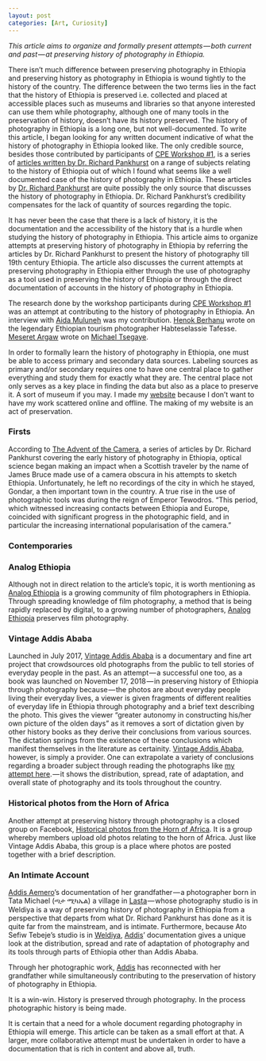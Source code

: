 ```yaml
---
layout: post
categories: [Art, Curiosity]
---
```


*This article aims to organize and formally present attempts — both current and past — at preserving history of photography in Ethiopia.*

There isn’t much difference between preserving photography in Ethiopia and preserving history as photography in Ethiopia is wound tightly to the history of the country. The difference between the two terms lies in the fact that the history of Ethiopia is preserved i.e. collected and placed at accessible places such as museums and libraries so that anyone interested can use them while photography, although one of many tools in the preservation of history, doesn’t have its history preserved. The history of photography in Ethiopia is a long one, but not well-documented. To write this article, I began looking for any written document indicative of what the history of photography in Ethiopia looked like. The only credible source, besides those contributed by participants of [CPE Workshop #1](https://www.brookgetachew.com/center-for-photography-in-ethiopia/), is a series of [articles written by Dr. Richard Pankhurst](https://www.linkethiopia.org/article/dr-richard-pankhurst-historian/) on a range of subjects relating to the history of Ethiopia out of which I found what seems like a well documented case of the history of photography in Ethiopia. These articles by [Dr. Richard Pankhurst](https://en.m.wikipedia.org/wiki/Richard_Pankhurst_(academic)) are quite possibly the only source that discusses the history of photography in Ethiopia. Dr. Richard Pankhurst’s credibility compensates for the lack of quantity of sources regarding the topic.

It has never been the case that there is a lack of history, it is the documentation and the accessibility of the history that is a hurdle when studying the history of photography in Ethiopia. This article aims to organize attempts at preserving history of photography in Ethiopia by referring the articles by Dr. Richard Pankhurst to present the history of photography till 19th century Ethiopia. The article also discusses the current attempts at preserving photography in Ethiopia either through the use of photography as a tool used in preserving the history of Ethiopia or through the direct documentation of accounts in the history of photography in Ethiopia.

The research done by the workshop participants during [CPE Workshop #1](https://www.brookgetachew.com/center-for-photography-in-ethiopia/) was an attempt at contributing to the history of photography in Ethiopia. An interview with [Aida Muluneh](https://www.aidamuluneh.com/) was my contribution. [Henok Berhanu](https://m.facebook.com/hihenny79?ref=content_filter) wrote on the legendary Ethiopian tourism photographer Habteselassie Tafesse. [Meseret Argaw](https://www.facebook.com/meseret.argaw.1) wrote on [Michael Tsegaye](https://www.michaeltsegaye.com).

In order to formally learn the history of photography in Ethiopia, one must be able to access primary and secondary data sources. Labeling sources as primary and/or secondary requires one to have one central place to gather everything and study them for exactly what they are. The central place not only serves as a key place in finding the data but also as a place to preserve it. A sort of museum if you may. I made my [website](https://www.brookgetachew.com/website/) because I don’t want to have my work scattered online and offline. The making of my website is an act of preservation.

### Firsts

According to [The Advent of the Camera](https://www.linkethiopia.org/article/01-advent-of-the-camera/), a series of articles by Dr. Richard Pankhurst covering the early history of photography in Ethiopia, optical science began making an impact when a Scottish traveler by the name of James Bruce made use of a camera obscura in his attempts to sketch Ethiopia. Unfortunately, he left no recordings of the city in which he stayed, Gondar, a then important town in the country. A true rise in the use of photographic tools was during the reign of Emperor Tewodros. “This period, which witnessed increasing contacts between Ethiopia and Europe, coincided with significant progress in the photographic field, and in particular the increasing international popularisation of the camera.”

### Contemporaries

### Analog Ethiopia

Although not in direct relation to the article’s topic, it is worth mentioning as [Analog Ethiopia](https://m.facebook.com/analogethiopia/) is a growing community of film photographers in Ethiopia. Through spreading knowledge of film photography, a method that is being rapidly replaced by digital, to a growing number of photographers, [Analog Ethiopia](https://m.facebook.com/analogethiopia/) preserves film photography.

### Vintage Addis Ababa

Launched in July 2017, [Vintage Addis Ababa](http://www.vintageaddis.com) is a documentary and fine art project that crowdsources old photographs from the public to tell stories of everyday people in the past. As an attempt — a successful one too, as a book was launched on November 17, 2018 — in preserving history of Ethiopia through photography because — the photos are about everyday people living their everyday lives, a viewer is given fragments of different realities of everyday life in Ethiopia through photography and a brief text describing the photo. This gives the viewer “greater autonomy in constructing his/her own picture of the olden days” as it removes a sort of dictation given by other history books as they derive their conclusions from various sources. The dictation springs from the existence of these conclusions which manifest themselves in the literature as certainity. [Vintage Addis Ababa](www.vintageaddis.com), however, is simply a provider. One can extrapolate a variety of conclusions regarding a broader subject through reading the photographs like [my attempt here](https://www.brookgetachew.com/informative-photography-in-ethiopia-availability-and-exposure/). — it shows the distribution, spread, rate of adaptation, and overall state of photography and its tools throughout the country.

### Historical photos from the Horn of Africa

Another attempt at preserving history through photography is a closed group on Facebook, [Historical photos from the Horn of Africa](https://www.facebook.com/groups/101239070216241/). It is a group whereby members upload old photos relating to the horn of Africa. Just like Vintage Addis Ababa, this group is a place where photos are posted together with a brief description.

### An Intimate Account

[Addis Aemero](https://m.facebook.com/329982137457824/photos/a.341246019664769/341258342996870/?type=3&amp;source=54&amp;ref=bookmark)’s documentation of her grandfather — a photographer born in Tata Michael (ጣታ ሚካኤል) a village in [Lasta](https://en.m.wikipedia.org/wiki/Lasta) — whose photography studio is in Weldiya is a way of preserving history of photography in Ethiopia from a perspective that departs from what Dr. Richard Pankhurst has done as it is quite far from the mainstream, and is intimate. Furthermore, because Ato Sefiw Tebeje’s studio is in [Weldiya](https://en.m.wikipedia.org/wiki/Weldiya#History), [Addis](https://m.facebook.com/329982137457824/photos/a.341246019664769/341258342996870/?type=3&amp;source=54&amp;ref=bookmark)’ documentation gives a unique look at the distribution, spread and rate of adaptation of photography and its tools through parts of Ethiopia other than Addis Ababa.

Through her photographic work, [Addis](https://m.facebook.com/329982137457824/photos/a.341246019664769/341258342996870/?type=3&amp;source=54&amp;ref=bookmark) has reconnected with her grandfather while simultaneously contributing to the preservation of history of photography in Ethiopia.

It is a win-win. History is preserved through photography. In the process photographic history is being made.

It is certain that a need for a whole document regarding photography in Ethiopia will emerge. This article can be taken as a small effort at that. A larger, more collaborative attempt must be undertaken in order to have a documentation that is rich in content and above all, truth.
